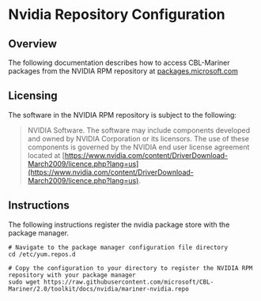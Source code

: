 # Nvidia Repository Configuration

## Overview
The following documentation describes how to access CBL-Mariner packages from the NVIDIA RPM repository at [packages.microsoft.com](https://packages.microsoft.com/cbl-mariner/2.0/prod/nvidia/)

## Licensing
The software in the NVIDIA RPM repository is subject to the following:

> NVIDIA Software. The software may include components developed and owned by NVIDIA Corporation or its licensors. The use of these components is governed by the NVIDIA end user license agreement located at [https://www.nvidia.com/content/DriverDownload-March2009/licence.php?lang=us](https://www.nvidia.com/content/DriverDownload-March2009/licence.php?lang=us). 

## Instructions
The following instructions register the nvidia package store with the package manager.
```ls
# Navigate to the package manager configuration file directory
cd /etc/yum.repos.d

# Copy the configuration to your directory to register the NVIDIA RPM repository with your package manager
sudo wget https://raw.githubusercontent.com/microsoft/CBL-Mariner/2.0/toolkit/docs/nvidia/mariner-nvidia.repo
```
